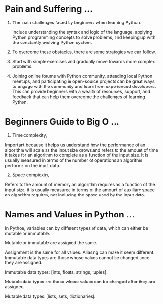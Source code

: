 # Pain and Suffering ...

1. The main challenges faced by beginners when learning Python.

      Include understanding the syntax and logic of the language, applying Python programming concepts to solve problems, and keeping up with the constantly evolving Python system.

2. To overcome these obstacles, there are some strategies we can follow.

1. Start with simple exercises and gradually move towards more complex problems.

2. Joining online forums with Python community, attending local Python meetups, and participating in open-source projects can be great ways to engage with the community and learn from experienced developers. This can provide beginners with a wealth of resources, support, and feedback that can help them overcome the challenges of learning Python.

# Beginners Guide to Big O ...

1. Time complexity,

Important because it helps us understand how the performance of an algorithm will scale as the input size grows,and refers to the amount of time it takes for an algorithm to complete as a function of the input size. It is usually measured in terms of the number of operations an algorithm performs on the input data.

2. Space complexity,

Refers to the amount of memory an algorithm requires as a function of the input size, it is usually measured in terms of the amount of auxiliary space an algorithm requires, not including the space used by the input data. 

# Names and Values in Python ...

In Python, variables can by different types of data, which can either be mutable or immutable.

Mutable or immutable are assigned the same. 

Assignment is the same for all values.
Aliasing can make it seem different.
Immutable data types are those whose values cannot be changed once they are assigned.

Immutable data types: [ints, floats, strings, tuples].

Mutable data types are those whose values can be changed after they are assigned.

Mutable data types: [lists, sets, dictionaries].
